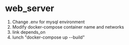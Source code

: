 # web_server
1. Change .env for mysql environment
2. Modify docker-compose container name and networks
3. link depends_on 
4. lunch "docker-compose up --build"
